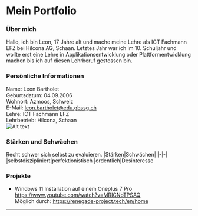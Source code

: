 # Mein Portfolio
### Über mich
Hallo, ich bin Leon, 17 Jahre alt und mache meine Lehre als ICT Fachmann EFZ bei Hilcona AG, Schaan. Letztes Jahr war ich im 10. Schuljahr und wollte erst eine Lehre in Applikationsentwicklung oder Plattformentwicklung machen bis ich auf diesen Lehrberuf gestossen bin.
### Persönliche Informationen
Name: Leon Bartholet \
Geburtsdatum: 04.09.2006 \
Wohnort: Azmoos, Schweiz \
E-Mail: leon.bartholet@edu.gbssg.ch \
Lehre: ICT Fachmann EFZ \
Lehrbetrieb: Hilcona, Schaan\
![Alt text](image-1.png)
### Stärken und Schwächen
Recht schwer sich selbst zu evaluieren.
|Stärken|Schwächen|
|-|-|
|selbstdiszipliniert|perfektionistisch
|ordentlich|Desinteresse

### Projekte
- Windows 11 Installation auf einem Oneplus 7 Pro \
https://www.youtube.com/watch?v=MRICNbTPSAQ \
Möglich durch: https://renegade-project.tech/en/home
---